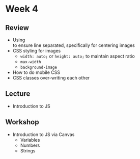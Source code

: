 # Week 4

## Review

- Using <div> to ensure line separated, specifically for centering images
- CSS styling for images
  - `width: auto;` or `height: auto;` to maintain aspect ratio
  - `max-width`
  - `background-image`
- How to do mobile CSS
- CSS classes over-writing each other

## Lecture

- Introduction to JS

## Workshop

- Introduction to JS via Canvas
  - Variables
  - Numbers
  - Strings

